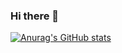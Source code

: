 ### Hi there 👋


[![Anurag's GitHub stats](https://github-readme-stats.vercel.app/api?hootan-rocky=anuraghazra)](https://github.com/anuraghazra/github-readme-stats)
